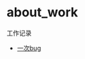 # about_work
工作记录

* [一次bug](https://github.com/ThatisOK/about_work/blob/master/%E4%B8%80%E6%AC%A1bug.md)